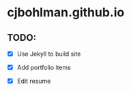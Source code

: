 # cjbohlman.github.io

## TODO:
- [x] Use Jekyll to build site
- [x] Add portfolio items
- [x] Edit resume

